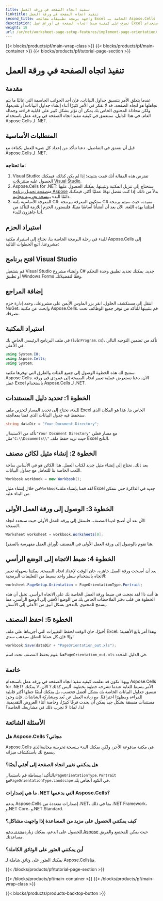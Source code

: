 ```yaml
---
title: تنفيذ اتجاه الصفحة في ورقة العمل
linktitle: تنفيذ اتجاه الصفحة في ورقة العمل
second_title: واجهة برمجة تطبيقات معالجة Excel الخاصة بـ Aspose.Cells .NET
description: تعرف على كيفية ضبط اتجاه الصفحة في أوراق عمل Excel باستخدام Aspose.Cells for .NET. دليل بسيط خطوة بخطوة لتقديم المستندات بشكل أفضل.
weight: 18
url: /ar/net/worksheet-page-setup-features/implement-page-orientation/
---
```


{{< blocks/products/pf/main-wrap-class >}}
{{< blocks/products/pf/main-container >}}
{{< blocks/products/pf/tutorial-page-section >}}

# تنفيذ اتجاه الصفحة في ورقة العمل

## مقدمة
عندما يتعلق الأمر بتنسيق جداول البيانات، فإن أحد الجوانب الحاسمة التي غالبًا ما يتم تجاهلها هو اتجاه الصفحة. قد لا تفكر في الأمر كثيرًا أثناء إنشاء جداول البيانات أو تقديمها، ولكن محاذاة المحتوى الخاص بك يمكن أن تؤثر بشكل كبير على قابلية قراءته وجماله العام. في هذا الدليل، سنتعمق في كيفية تنفيذ اتجاه الصفحة في ورقة عمل باستخدام Aspose.Cells لـ .NET.
## المتطلبات الأساسية
قبل أن نتعمق في التفاصيل، دعنا نتأكد من إعداد كل شيء للعمل بكفاءة مع Aspose.Cells لـ .NET.
### ما تحتاجه:
1.  Visual Studio: تفترض هذه المقالة أنك قمت بتثبيته؛ إذا لم يكن كذلك، فيمكنك الحصول عليه من[تنزيلات Visual Studio](https://visualstudio.microsoft.com/vs/).
2.  Aspose.Cells for .NET: ستحتاج إلى تنزيل المكتبة وتثبيتها. يمكنك الحصول عليها من[صفحة تحميل برنامج Aspose](https://releases.aspose.com/cells/net/) بدلاً من ذلك، إذا كنت تفضل نهجًا عمليًا أكثر، فيمكنك دائمًا البدء بـ[نسخة تجريبية مجانية](https://releases.aspose.com/).
3. المعرفة الأساسية بلغة C#: ستكون المعرفة ببرمجة C# مفيدة، حيث سيتم برمجة أمثلتنا بهذه اللغة.
الآن بعد أن أنشأنا أساسًا متينًا، فلنستورد الحزم اللازمة للتأكد من أننا جاهزون للبدء.
## استيراد الحزم
للبدء في رحلة البرمجة الخاصة بنا، نحتاج إلى استيراد مكتبة Aspose.Cells إلى مشروعنا. اتبع الخطوات التالية:
## افتح برنامج Visual Studio 
قم بتشغيل Visual Studio وإنشاء مشروع C# جديد. يمكنك تحديد تطبيق وحدة التحكم أو تطبيق Windows Forms وفقًا لتفضيلاتك.
## إضافة المراجع
انتقل إلى مستكشف الحلول. انقر بزر الماوس الأيمن على مشروعك، وحدد إدارة حزم NuGet، وابحث عن مكتبة Aspose.Cells. قم بتثبيتها للتأكد من توفر جميع الوظائف تحت تصرفك.
## استيراد المكتبة 
 في ملف البرنامج الرئيسي الخاص بك (عادةً`Program.cs`)، تأكد من تضمين التوجيه التالي في الأعلى:
```csharp
using System.IO;
using Aspose.Cells;
using System;
```
ستتيح لك هذه الخطوة الوصول إلى جميع الفئات والطرق التي توفرها مكتبة Aspose.Cells.
الآن، دعنا نستعرض عملية تغيير اتجاه الصفحة إلى عمودي في ورقة عمل Excel باستخدام Aspose.Cells لـ .NET.
## الخطوة 1: تحديد دليل المستندات
للبدء، نحتاج إلى تحديد المسار لتخزين ملف Excel الخاص بنا. هذا هو المكان الذي سنحفظ فيه جدول البيانات الذي قمنا بمعالجته.
```csharp
string dataDir = "Your Document Directory";
```
 تأكد من الاستبدال`"Your Document Directory"` مع مسار فعلي مثل`"C:\\Documents\\"` حيث تريد حفظ ملف Excel الناتج.
## الخطوة 2: إنشاء مثيل لكائن مصنف
بعد ذلك، نحتاج إلى إنشاء مثيل جديد لكتاب العمل. هذا الكائن هو في الأساس ساحة اللعب الخاصة بنا للتعامل مع جداول البيانات.
```csharp
Workbook workbook = new Workbook();
```
 من خلال إنشاء مثيل`Workbook`لقد قمنا بإنشاء ملف Excel جديد في الذاكرة حتى نتمكن من البناء عليه.
## الخطوة 3: الوصول إلى ورقة العمل الأولى
الآن بعد أن أصبح لدينا المصنف، فلننتقل إلى ورقة العمل الأولى حيث سنحدد اتجاه الصفحة. 
```csharp
Worksheet worksheet = workbook.Worksheets[0];
```
هنا نقوم بالوصول إلى ورقة العمل الأولى في المصنف (أوراق العمل مفهرسة بالصفر). 
## الخطوة 4: ضبط الاتجاه إلى الوضع الرأسي
بعد أن أصبحت ورقة العمل جاهزة، حان الوقت لإعداد اتجاه الصفحة. يمكننا بسهولة تغيير الاتجاه باستخدام سطر واحد بسيط من التعليمات البرمجية:
```csharp
worksheet.PageSetup.Orientation = PageOrientationType.Portrait;
```
ها أنت ذا! لقد نجحت في ضبط ورقة العمل الخاصة بك على الاتجاه الرأسي. تخيل أن هذه الخطوة هي قلب دفتر الملاحظات الخاص بك من الوضع الأفقي إلى الوضع الرأسي، مما يسمح للمحتوى بالتدفق بشكل أنيق من الأعلى إلى الأسفل.
## الخطوة 5: احفظ المصنف
أخيرًا، حان الوقت لحفظ التغييرات التي أجريناها على ملف Excel. وهذا أمر بالغ الأهمية؛ وإلا فإن كل عملنا الشاق سيذهب سدى!
```csharp
workbook.Save(dataDir + "PageOrientation_out.xls");
```
 هنا نقوم بحفظ المصنف تحت اسم`PageOrientation_out.xls` في الدليل المحدد.
## خاتمة
وبهذا تكون قد تعلمت كيفية تنفيذ اتجاه الصفحة في ورقة عمل باستخدام Aspose.Cells for .NET! الأمر بسيط للغاية عندما تشرحه خطوة بخطوة، أليس كذلك؟ الآن، لا يمكنك تنسيق جداول البيانات الخاصة بك بشكل أفضل فحسب، بل يمكنك أيضًا جعلها أكثر قابلية للقراءة ومظهرًا احترافيًا.
مع زيادة العمل عن بُعد ومشاركة الشاشات، فإن وجود مستندات منسقة بشكل جيد يمكن أن يحدث فرقًا كبيرًا، وخاصة أثناء العروض التقديمية. لذا، لماذا لا تجرب ذلك في مشاريعك الخاصة؟ 
## الأسئلة الشائعة
### هل Aspose.Cells مجاني؟
 Aspose.Cells هي مكتبة مدفوعة الأجر، ولكن يمكنك البدء بـ[نسخة تجريبية مجانية](https://releases.aspose.com/)الذي يسمح لك باستكشاف ميزاته.
### هل يمكنني تغيير اتجاه الصفحة إلى أفقي أيضًا؟
 بالتأكيد! ببساطة قم باستبدال`PageOrientationType.Portrait` مع`PageOrientationType.Landscape` في الكود الخاص بك.
### ما هي إصدارات .NET التي يدعمها Aspose.Cells؟
يدعم Aspose.Cells إصدارات متعددة من .NET، بما في ذلك .NET Framework، و.NET Core، و.NET Standard.
### كيف يمكنني الحصول على مزيد من المساعدة إذا واجهت مشاكل؟
 للحصول على الدعم، يمكنك زيارة[منتدى دعم Aspose](https://forum.aspose.com/c/cells/9) حيث يمكن للمجتمع والفريق مساعدتك.
### أين يمكنني العثور على الوثائق الكاملة؟
 يمكنك العثور على وثائق شاملة لـ Aspose.Cells[هنا](https://reference.aspose.com/cells/net/).

{{< /blocks/products/pf/tutorial-page-section >}}

{{< /blocks/products/pf/main-container >}}
{{< /blocks/products/pf/main-wrap-class >}}

{{< blocks/products/products-backtop-button >}}
